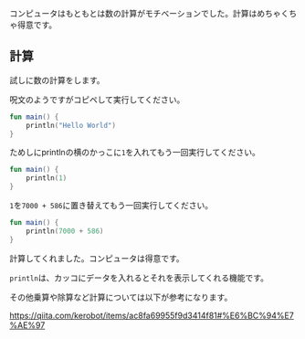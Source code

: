 コンピュータはもともとは数の計算がモチベーションでした。計算はめちゃくちゃ得意です。

## 計算

試しに数の計算をします。

呪文のようですがコピペして実行してください。

```kotlin
fun main() {
    println("Hello World")
}
```

ためしにprintlnの横のかっこに`1`を入れてもう一回実行してください。

```kotlin
fun main() {
    println(1)
}
```

`1`を`7000 + 586`に置き替えてもう一回実行してください。

```kotlin
fun main() {
    println(7000 + 586)
}
```

計算してくれました。コンピュータは得意です。

`println`は、カッコにデータを入れるとそれを表示してくれる機能です。

その他乗算や除算など計算については以下が参考になります。

https://qiita.com/kerobot/items/ac8fa69955f9d3414f81#%E6%BC%94%E7%AE%97
